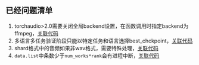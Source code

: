 ## 已经问题清单


1. torchaudio>2.0需要关闭全局backend设置，在函数调用时指定backend为ffmpeg，[关联代码](../whispering/bin/train.py#L27)
2. 多语言多任务验证阶段只能以特定任务和语言选择best_chckpoint，[关联代码](../whispering/utils/executor.py#L193)
3. shard格式中的音频如果非wav格式，需要特殊处理，[关联代码](../whispering/dataset/processor.py#L97)
3. `data.list`中条数少于`num_works*rank`会有进程中断，[关联代码](../whispering/dataset/dataset.py#L72)
